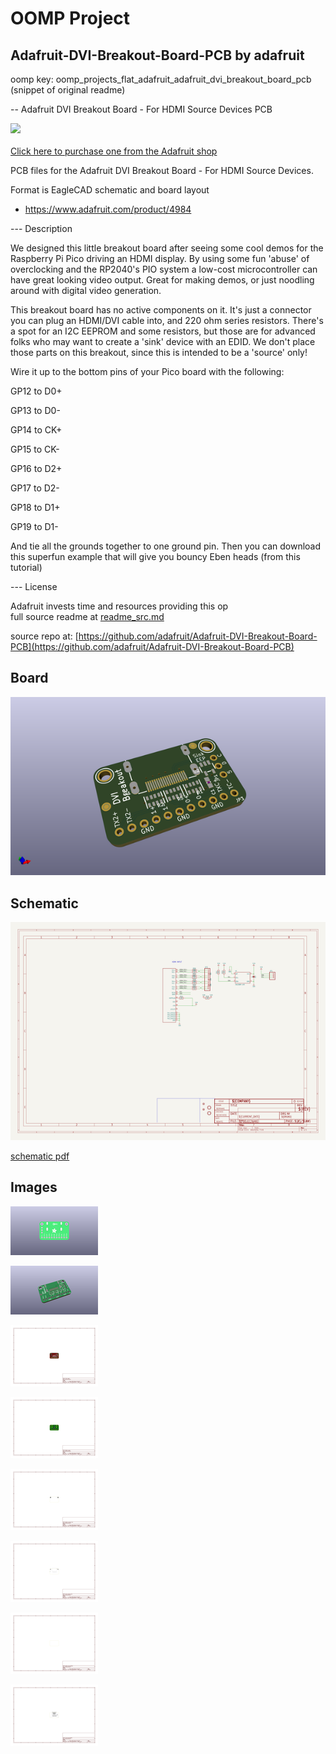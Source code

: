 # OOMP Project  
## Adafruit-DVI-Breakout-Board-PCB  by adafruit  
  
oomp key: oomp_projects_flat_adafruit_adafruit_dvi_breakout_board_pcb  
(snippet of original readme)  
  
-- Adafruit DVI Breakout Board - For HDMI Source Devices PCB  
  
<a href="http://www.adafruit.com/products/4984"><img src="assets/4984.jpg?raw=true" width="500px"><br/>  
Click here to purchase one from the Adafruit shop</a>  
  
PCB files for the Adafruit DVI Breakout Board - For HDMI Source Devices.   
  
Format is EagleCAD schematic and board layout  
* https://www.adafruit.com/product/4984  
  
--- Description  
  
We designed this little breakout board after seeing some cool demos for the Raspberry Pi Pico driving an HDMI display. By using some fun 'abuse' of overclocking and the RP2040's PIO system a low-cost microcontroller can have great looking video output. Great for making demos, or just noodling around with digital video generation.  
  
This breakout board has no active components on it. It's just a connector you can plug an HDMI/DVI cable into, and 220 ohm series resistors. There's a spot for an I2C EEPROM and some resistors, but those are for advanced folks who may want to create a 'sink' device with an EDID. We don't place those parts on this breakout, since this is intended to be a 'source' only!  
  
Wire it up to the bottom pins of your Pico board with the following:  
  
GP12 to D0+  
  
GP13 to D0-  
  
GP14 to CK+  
  
GP15 to CK-  
  
GP16 to D2+  
  
GP17 to D2-  
  
GP18 to D1+  
  
GP19 to D1-  
  
And tie all the grounds together to one ground pin. Then you can download this superfun example that will give you bouncy Eben heads (from this tutorial)  
  
--- License  
  
Adafruit invests time and resources providing this op  
  full source readme at [readme_src.md](readme_src.md)  
  
source repo at: [https://github.com/adafruit/Adafruit-DVI-Breakout-Board-PCB](https://github.com/adafruit/Adafruit-DVI-Breakout-Board-PCB)  
## Board  
  
[![working_3d.png](working_3d_600.png)](working_3d.png)  
## Schematic  
  
[![working_schematic.png](working_schematic_600.png)](working_schematic.png)  
  
[schematic pdf](working_schematic.pdf)  
## Images  
  
[![working_3D_bottom.png](working_3D_bottom_140.png)](working_3D_bottom.png)  
  
[![working_3D_top.png](working_3D_top_140.png)](working_3D_top.png)  
  
[![working_assembly_page_01.png](working_assembly_page_01_140.png)](working_assembly_page_01.png)  
  
[![working_assembly_page_02.png](working_assembly_page_02_140.png)](working_assembly_page_02.png)  
  
[![working_assembly_page_03.png](working_assembly_page_03_140.png)](working_assembly_page_03.png)  
  
[![working_assembly_page_04.png](working_assembly_page_04_140.png)](working_assembly_page_04.png)  
  
[![working_assembly_page_05.png](working_assembly_page_05_140.png)](working_assembly_page_05.png)  
  
[![working_assembly_page_06.png](working_assembly_page_06_140.png)](working_assembly_page_06.png)  
